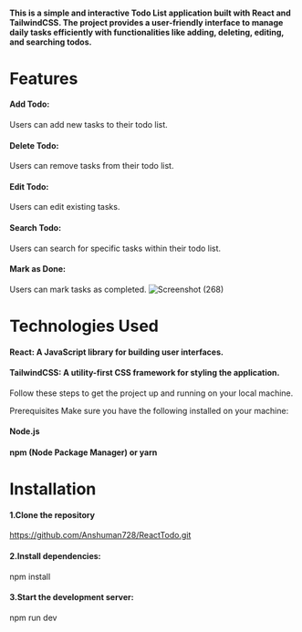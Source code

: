 #### This is a simple and interactive Todo List application built with React and TailwindCSS. The project provides a user-friendly interface to manage daily tasks efficiently with functionalities like adding, deleting, editing, and searching todos.


# Features
#### Add Todo:
Users can add new tasks to their todo list.
#### Delete Todo: 
Users can remove tasks from their todo list.
#### Edit Todo:
Users can edit existing tasks.
#### Search Todo: 
Users can search for specific tasks within their todo list.
#### Mark as Done:
Users can mark tasks as completed.
![Screenshot (268)](https://github.com/user-attachments/assets/26e5d004-ff36-4f57-aa38-616d713821e5)

# Technologies Used
#### React: A JavaScript library for building user interfaces.
#### TailwindCSS: A utility-first CSS framework for styling the application.

Follow these steps to get the project up and running on your local machine.

Prerequisites
Make sure you have the following installed on your machine:

#### Node.js
#### npm (Node Package Manager) or yarn

# Installation
#### 1.Clone the repository
https://github.com/Anshuman728/ReactTodo.git
#### 2.Install dependencies:
  npm install

#### 3.Start the development server:
   npm run dev




